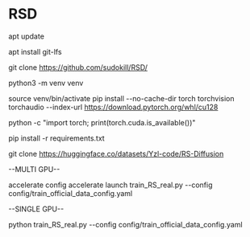 
# RSD

apt update

apt install git-lfs

git clone https://github.com/sudokill/RSD/

python3 -m venv venv

source venv/bin/activate
pip install --no-cache-dir torch torchvision torchaudio --index-url https://download.pytorch.org/whl/cu128

python -c "import torch; print(torch.cuda.is_available())"

pip install -r requirements.txt

git clone https://huggingface.co/datasets/Yzl-code/RS-Diffusion

--MULTI GPU--

accelerate config
accelerate launch train_RS_real.py --config config/train_official_data_config.yaml

--SINGLE GPU--

python train_RS_real.py --config config/train_official_data_config.yaml


